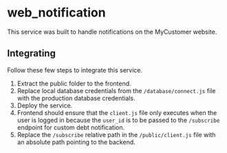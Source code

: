 # web_notification
This service was built to handle notifications on the MyCustomer website.

## Integrating

Follow these few steps to integrate this service.

1. Extract the public folder to the frontend.
2. Replace local database credentials from the `/database/connect.js` file with the production database credentials.
3. Deploy the service.
4. Frontend should ensure that the `client.js` file only executes when the user is logged in because the `user_id` is to be passed to the `/subscribe` endpoint for custom debt notification.
5. Replace the `/subscribe` relative path in the `/public/client.js` file with an absolute path pointing to the backend.